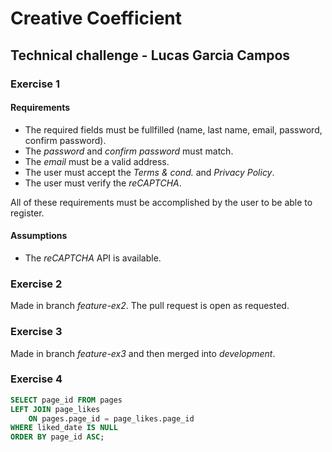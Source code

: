 # Creative Coefficient

## Technical challenge - Lucas Garcia Campos

### Exercise 1

#### Requirements

* The required fields must be fullfilled (name, last name, email, password, confirm password).
* The *password* and *confirm password* must match.
* The *email* must be a valid address.
* The user must accept the *Terms & cond.* and *Privacy Policy*.
* The user must verify the *reCAPTCHA*.

All of these requirements must be accomplished by the user to be able to register.

#### Assumptions

* The *reCAPTCHA* API is available.

### Exercise 2

Made in branch *feature-ex2*. The pull request is open as requested.

### Exercise 3

Made in branch *feature-ex3* and then merged into *development*.

### Exercise 4

```sql
SELECT page_id FROM pages
LEFT JOIN page_likes 
    ON pages.page_id = page_likes.page_id
WHERE liked_date IS NULL
ORDER BY page_id ASC;
```
